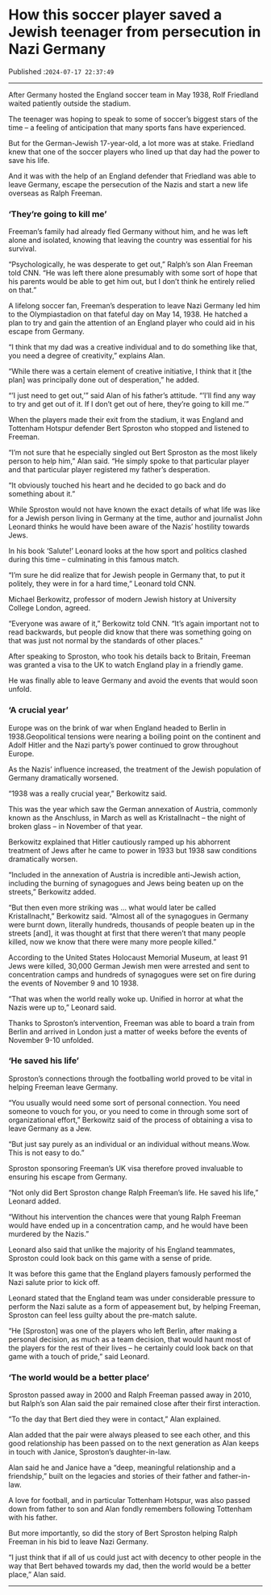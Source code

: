 # How this soccer player saved a Jewish teenager from persecution in Nazi Germany

Published :`2024-07-17 22:37:49`

---

After Germany hosted the England soccer team in May 1938, Rolf Friedland waited patiently outside the stadium.

The teenager was hoping to speak to some of soccer’s biggest stars of the time – a feeling of anticipation that many sports fans have experienced.

But for the German-Jewish 17-year-old, a lot more was at stake. Friedland knew that one of the soccer players who lined up that day had the power to save his life.

And it was with the help of an England defender that Friedland was able to leave Germany, escape the persecution of the Nazis and start a new life overseas as Ralph Freeman.

### ‘They’re going to kill me’

Freeman’s family had already fled Germany without him, and he was left alone and isolated, knowing that leaving the country was essential for his survival.

“Psychologically, he was desperate to get out,” Ralph’s son Alan Freeman told CNN. “He was left there alone presumably with some sort of hope that his parents would be able to get him out, but I don’t think he entirely relied on that.”

A lifelong soccer fan, Freeman’s desperation to leave Nazi Germany led him to the Olympiastadion on that fateful day on May 14, 1938. He hatched a plan to try and gain the attention of an England player who could aid in his escape from Germany.

“I think that my dad was a creative individual and to do something like that, you need a degree of creativity,” explains Alan.

“While there was a certain element of creative initiative, I think that it [the plan] was principally done out of desperation,” he added.

“’I just need to get out,’” said Alan of his father’s attitude. “’I’ll find any way to try and get out of it. If I don’t get out of here, they’re going to kill me.’”

When the players made their exit from the stadium, it was England and Tottenham Hotspur defender Bert Sproston who stopped and listened to Freeman.

“I’m not sure that he especially singled out Bert Sproston as the most likely person to help him,” Alan said. “He simply spoke to that particular player and that particular player registered my father’s desperation.

“It obviously touched his heart and he decided to go back and do something about it.”

While Sproston would not have known the exact details of what life was like for a Jewish person living in Germany at the time, author and journalist John Leonard thinks he would have been aware of the Nazis’ hostility towards Jews.

In his book ‘Salute!’ Leonard looks at the how sport and politics clashed during this time – culminating in this famous match.

“I’m sure he did realize that for Jewish people in Germany that, to put it politely, they were in for a hard time,” Leonard told CNN.

Michael Berkowitz, professor of modern Jewish history at University College London, agreed.

“Everyone was aware of it,” Berkowitz told CNN. “It’s again important not to read backwards, but people did know that there was something going on that was just not normal by the standards of other places.”

After speaking to Sproston, who took his details back to Britain, Freeman was granted a visa to the UK to watch England play in a friendly game.

He was finally able to leave Germany and avoid the events that would soon unfold.

### ‘A crucial year’

Europe was on the brink of war when England headed to Berlin in 1938.Geopolitical tensions were nearing a boiling point on the continent and Adolf Hitler and the Nazi party’s power continued to grow throughout Europe.

As the Nazis’ influence increased, the treatment of the Jewish population of Germany dramatically worsened.

“1938 was a really crucial year,” Berkowitz said.

This was the year which saw the German annexation of Austria, commonly known as the Anschluss, in March as well as Kristallnacht – the night of broken glass – in November of that year.

Berkowitz explained that Hitler cautiously ramped up his abhorrent treatment of Jews after he came to power in 1933 but 1938 saw conditions dramatically worsen.

“Included in the annexation of Austria is incredible anti-Jewish action, including the burning of synagogues and Jews being beaten up on the streets,” Berkowitz added.

“But then even more striking was … what would later be called Kristallnacht,” Berkowitz said. “Almost all of the synagogues in Germany were burnt down, literally hundreds, thousands of people beaten up in the streets [and], it was thought at first that there weren’t that many people killed, now we know that there were many more people killed.”

According to the United States Holocaust Memorial Museum, at least 91 Jews were killed, 30,000 German Jewish men were arrested and sent to concentration camps and hundreds of synagogues were set on fire during the events of November 9 and 10 1938.

“That was when the world really woke up. Unified in horror at what the Nazis were up to,” Leonard said.

Thanks to Sproston’s intervention, Freeman was able to board a train from Berlin and arrived in London just a matter of weeks before the events of November 9-10 unfolded.

### ‘He saved his life’

Sproston’s connections through the footballing world proved to be vital in helping Freeman leave Germany.

“You usually would need some sort of personal connection. You need someone to vouch for you, or you need to come in through some sort of organizational effort,” Berkowitz said of the process of obtaining a visa to leave Germany as a Jew.

“But just say purely as an individual or an individual without means.Wow. This is not easy to do.”

Sproston sponsoring Freeman’s UK visa therefore proved invaluable to ensuring his escape from Germany.

“Not only did Bert Sproston change Ralph Freeman’s life. He saved his life,” Leonard added.

“Without his intervention the chances were that young Ralph Freeman would have ended up in a concentration camp, and he would have been murdered by the Nazis.”

Leonard also said that unlike the majority of his England teammates, Sproston could look back on this game with a sense of pride.

It was before this game that the England players famously performed the Nazi salute prior to kick off.

Leonard stated that the England team was under considerable pressure to perform the Nazi salute as a form of appeasement but, by helping Freeman, Sproston can feel less guilty about the pre-match salute.

“He [Sproston] was one of the players who left Berlin, after making a personal decision, as much as a team decision, that would haunt most of the players for the rest of their lives – he certainly could look back on that game with a touch of pride,” said Leonard.

### ‘The world would be a better place’

Sproston passed away in 2000 and Ralph Freeman passed away in 2010, but Ralph’s son Alan said the pair remained close after their first interaction.

“To the day that Bert died they were in contact,” Alan explained.

Alan added that the pair were always pleased to see each other, and this good relationship has been passed on to the next generation as Alan keeps in touch with Janice, Sproston’s daughter-in-law.

Alan said he and Janice have a “deep, meaningful relationship and a friendship,” built on the legacies and stories of their father and father-in-law.

A love for football, and in particular Tottenham Hotspur, was also passed down from father to son and Alan fondly remembers following Tottenham with his father.

But more importantly, so did the story of Bert Sproston helping Ralph Freeman in his bid to leave Nazi Germany.

“I just think that if all of us could just act with decency to other people in the way that Bert behaved towards my dad, then the world would be a better place,” Alan said.

---

